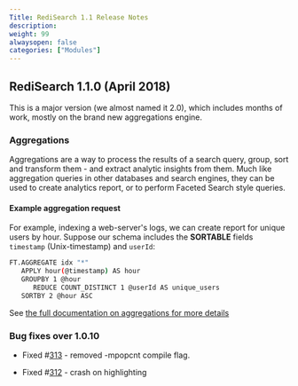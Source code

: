 ```yaml
---
Title: RediSearch 1.1 Release Notes
description:
weight: 99
alwaysopen: false
categories: ["Modules"]
---
```

## RediSearch 1.1.0 (April 2018)

This is a major version (we almost named it 2.0), which includes months of work, mostly on the brand new aggregations engine.

### Aggregations

Aggregations are a way to process the results of a search query, group, sort and transform them - and extract analytic insights from them. Much like aggregation queries in other databases and search engines, they can be used to create analytics report, or to perform Faceted Search style queries.

#### Example aggregation request

For example, indexing a web-server's logs, we can create report for unique users by hour. Suppose our schema includes the **SORTABLE** fields `timestamp` (Unix-timestamp) and `userId`:

```sh
FT.AGGREGATE idx "*"
   APPLY hour(@timestamp) AS hour
   GROUPBY 1 @hour
      REDUCE COUNT_DISTINCT 1 @userId AS unique_users
   SORTBY 2 @hour ASC
```

See [the full documentation on aggregations for more details](http://redisearch.io/Aggregations/)

### Bug fixes over 1.0.10

- Fixed #[313](https://github.com/RediSearch/RediSearch/issues/313) - removed -mpopcnt compile flag.

- Fixed #[312](https://github.com/RediSearch/RediSearch/issues/312) - crash on highlighting
